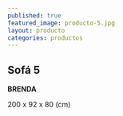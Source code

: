 ```yaml
---
published: true
featured_image: producto-5.jpg
layout: producto
categories: productos
---
```

## Sofá 5

**BRENDA**

200 x 92 x 80 (cm)
